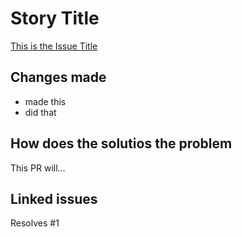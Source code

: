 # Story Title

[This is the Issue Title](https://github.com/username/repository-name/issues/1)

## Changes made

- made this
- did that

## How does the solutios the problem

This PR will...

## Linked issues

Resolves #1
